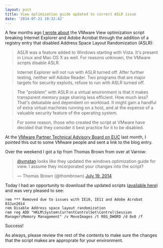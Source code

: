 ```yaml
---
layout: post
title: View optimization guide updated to correct ASLR issue
date: '2014-07-21 19:32:42'
---
```


A few months ago [I wrote about](http://vmstan.com/view-optimization-script-breaks-windows-security-features/) the VMware View optimization script breaking Internet Explorer and Adobe Acrobat through the addition of a registry entry that disabled Address Space Layout Randomization (ASLR):

> ASLR was a feature added to Windows starting with Vista. It's present in Linux and Mac OS X as well. For reasons unknown, the VMware scripts disable ASLR. 

> Internet Explorer will not run with ASLR turned off. After further testing, neither will Adobe Reader. Two programs that are major targets for security exploits, refuse to run with ASLR turned off.

>The "problem" with ASLR in a virtual environment is that it makes transparent memory page sharing less efficient. How much less? That's debatable and dependent on workload. It might gain a handful of extra virtual machines running on a host, and at the expense of a valuable security feature of the operating system.

> For some reason, those who created the script at VMware have decided that they consider it best practice for it to be disabled.

At the [VMware Partner Technical Advisory Board on EUC](http://vmstan.com/ptab/) last month, I pointed this out to some VMware people and sent a link to the blog entry. 

Over the weekend I got a tip from Thomas Brown from over at Varrow:

<blockquote class="twitter-tweet" lang="en"><p><a href="https://twitter.com/vmstan">@vmstan</a> looks like they updated the windows optimization guide for view. I assume they incorporated your changes into the script?</p>&mdash; Thomas Brown (@thombrown) <a href="https://twitter.com/thombrown/statuses/490559188355923968">July 19, 2014</a></blockquote>
<script async src="//platform.twitter.com/widgets.js" charset="utf-8"></script>

Today I had an opportunity to download the updated scripts ([available here](http://www.vmware.com/resources/techresources/10157)) and was very pleased to see:

	rem *** Removed due to issues with IE10, IE11 and Adobe Acrobat 03Jun2014
	rem Disable Address space layout randomization
	rem reg ADD "HKLM\System\CurrentControlSet\Control\Session Manager\Memory Management" /v MoveImages /t REG_DWORD /d 0x0 /f
	
Success!

As always, please review the rest of the contents to make sure the changes that the script makes are approprate for your environment.